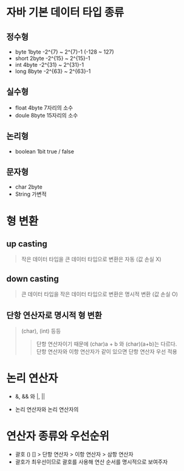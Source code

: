 # 자바 기본 데이터 타입 종류
## 정수형
 - byte    1byte   -2^{7} ~ 2^{7}-1 (-128 ~ 127)
 - short   2byte   -2^{15} ~ 2^{15}-1
 - int     4byte   -2^{31} ~ 2^{31}-1
 - long    8byte   -2^{63} ~ 2^{63}-1

## 실수형
 - float  4byte    7자리의 소수
 - doule  8byte    15자리의 소수

## 논리형
 - boolean 1bit   true / false

## 문자형
 - char    2byte
 - String  가변적
 
# 형 변환
## up casting
 > 작은 데이터 타입을 큰 데이터 타입으로 변환은 자동 (값 손실 X)
## down casting
 > 큰 데이터 타입을 작은 데이터 타입으로 변환은 명시적 변환 (값 손실 O)
## 단항 연산자로 명시적 형 변환
 > (char), (int) 등등
  >>단항 연산자이기 때문에 (char)a + b 와 (char)(a+b)는 다르다.<br>
    단항 연산자와 이항 연산자가 같이 있으면 단항 연산자 우선 적용

# 논리 연산자
 + &, && 와 |, ||
  - 논리 연산자와 논리 연산자의 

# 연산자 종류와 우선순위
 + 괄호 () [] > 단항 연산자 > 이항 연산자 > 삼항 연산자
 + 괄호가 최우선이므로 괄호를 사용해 연산 순서를 명시적으로 보여주자

# 